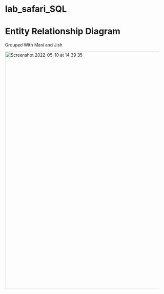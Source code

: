 # lab_safari_SQL

# Entity Relationship Diagram
Grouped With Mani and Jish

<img width="776" alt="Screenshot 2022-05-10 at 14 39 35" src="https://user-images.githubusercontent.com/67974517/167675828-1ef08818-9724-4f11-a0fe-3e42cf9c993f.png">
